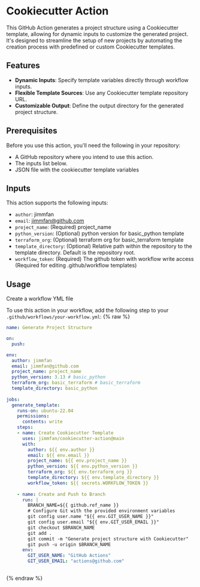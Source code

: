 # Cookiecutter Action

This GitHub Action generates a project structure using a Cookiecutter template, allowing for dynamic inputs to customize the generated project. It's designed to streamline the setup of new projects by automating the creation process with predefined or custom Cookiecutter templates.

## Features

- **Dynamic Inputs**: Specify template variables directly through workflow inputs.
- **Flexible Template Sources**: Use any Cookiecutter template repository URL.
- **Customizable Output**: Define the output directory for the generated project structure.

## Prerequisites

Before you use this action, you'll need the following in your repository:
- A GitHub repository where you intend to use this action.
- The inputs list below.
- JSON file with the cookiecutter template variables

## Inputs

This action supports the following inputs:
- `author`: jimmfan
- `email`: jimmfan@github.com
- `project_name`: (Required) project_name
- `python_version`: (Optional) python version for basic_python template
- `terraform_org`: (Optional) terraform org for basic_terraform template
- `template_directory`: (Optional) Relative path within the repository to the template directory. Default is the repository root.
- `workflow_token`: (Required) The github token with workflow write access (Required for editing .github/workflow templates)

## Usage
Create a workflow YML file

To use this action in your workflow, add the following step to your `.github/workflows/your-workflow.yml`:
{% raw %}
```yaml
name: Generate Project Structure

on:
  push:

env:
  author: jimmfan
  email: jimmfan@github.com
  project_name: project_name
  python_version: 3.13 # basic_python
  terraform_org: basic_terraform # basic_terraform
  template_directory: basic_python
  
jobs:
  generate_template:
    runs-on: ubuntu-22.04
    permissions:
      contents: write
    steps:
    - name: Create Cookiecutter Template
      uses: jimmfan/cookiecutter-action@main
      with:
        author: ${{ env.author }}
        email: ${{ env.email }}
        project_name: ${{ env.project_name }}
        python_version: ${{ env.python_version }}
        terraform_org: ${{ env.terraform_org }}
        template_directory: ${{ env.template_directory }}
        workflow_token: ${{ secrets.WORKFLOW_TOKEN }}
        
    - name: Create and Push to Branch
      run: |
        BRANCH_NAME=${{ github.ref_name }}
        # Configure Git with the provided environment variables
        git config user.name "${{ env.GIT_USER_NAME }}"
        git config user.email "${{ env.GIT_USER_EMAIL }}"
        git checkout $BRANCH_NAME
        git add .
        git commit -m "Generate project structure with Cookiecutter"
        git push -u origin $BRANCH_NAME
      env:
        GIT_USER_NAME: "GitHub Actions"
        GIT_USER_EMAIL: "actions@github.com"
        
```
{% endraw %}        